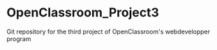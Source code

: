# OpenClassroom_Project3
Git repository for the third project of OpenClassroom's webdevelopper program
